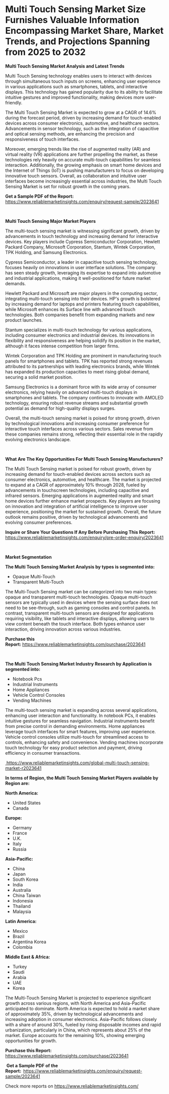 <p><h1>Multi Touch Sensing Market Size Furnishes Valuable Information Encompassing Market Share, Market Trends, and Projections Spanning from 2025 to 2032</h1></p><p><strong>Multi Touch Sensing Market Analysis and Latest Trends</strong></p>
<p><p>Multi Touch Sensing technology enables users to interact with devices through simultaneous touch inputs on screens, enhancing user experience in various applications such as smartphones, tablets, and interactive displays. This technology has gained popularity due to its ability to facilitate intuitive gestures and improved functionality, making devices more user-friendly.</p><p>The Multi Touch Sensing Market is expected to grow at a CAGR of 14.6% during the forecast period, driven by increasing demand for touch-enabled devices across consumer electronics, automotive, and healthcare sectors. Advancements in sensor technology, such as the integration of capacitive and optical sensing methods, are enhancing the precision and responsiveness of touch interfaces. </p><p>Moreover, emerging trends like the rise of augmented reality (AR) and virtual reality (VR) applications are further propelling the market, as these technologies rely heavily on accurate multi-touch capabilities for seamless interaction. Additionally, the growing emphasis on smart home devices and the Internet of Things (IoT) is pushing manufacturers to focus on developing innovative touch sensors. Overall, as collaboration and intuitive user interfaces become increasingly essential across industries, the Multi Touch Sensing Market is set for robust growth in the coming years.</p></p>
<p><strong>Get a Sample PDF of the Report:&nbsp;</strong> <a href="https://www.reliablemarketinsights.com/enquiry/request-sample/2023641?utm_campaign=3164&utm_medium=2&utm_source=Github&utm_content=ia&utm_term=06042025&utm_id=multi-touch-sensing">https://www.reliablemarketinsights.com/enquiry/request-sample/2023641</a></p>
<p>&nbsp;</p>
<p><strong>Multi Touch Sensing Major Market Players</strong></p>
<p><p>The multi-touch sensing market is witnessing significant growth, driven by advancements in touch technology and increasing demand for interactive devices. Key players include Cypress Semiconductor Corporation, Hewlett Packard Company, Microsoft Corporation, Stantum, Wintek Corporation, TPK Holding, and Samsung Electronics.</p><p>Cypress Semiconductor, a leader in capacitive touch sensing technology, focuses heavily on innovations in user interface solutions. The company has seen steady growth, leveraging its expertise to expand into automotive and industrial applications, making it well-positioned for future market demands.</p><p>Hewlett Packard and Microsoft are major players in the computing sector, integrating multi-touch sensing into their devices. HP's growth is bolstered by increasing demand for laptops and printers featuring touch capabilities, while Microsoft enhances its Surface line with advanced touch technologies. Both companies benefit from expanding markets and new product launches.</p><p>Stantum specializes in multi-touch technology for various applications, including consumer electronics and industrial devices. Its innovations in flexibility and responsiveness are helping solidify its position in the market, although it faces intense competition from larger firms.</p><p>Wintek Corporation and TPK Holding are prominent in manufacturing touch panels for smartphones and tablets. TPK has reported strong revenues attributed to its partnerships with leading electronics brands, while Wintek has expanded its production capacities to meet rising global demand, securing a solid market position.</p><p>Samsung Electronics is a dominant force with its wide array of consumer electronics, relying heavily on advanced multi-touch displays in smartphones and tablets. The company continues to innovate with AMOLED technology, ensuring robust revenue streams and substantial growth potential as demand for high-quality displays surges.</p><p>Overall, the multi-touch sensing market is poised for strong growth, driven by technological innovations and increasing consumer preference for interactive touch interfaces across various sectors. Sales revenue from these companies remains strong, reflecting their essential role in the rapidly evolving electronics landscape.</p></p>
<p>&nbsp;</p>
<p><strong>What Are The Key Opportunities For Multi Touch Sensing Manufacturers?</strong></p>
<p><p>The Multi Touch Sensing market is poised for robust growth, driven by increasing demand for touch-enabled devices across sectors such as consumer electronics, automotive, and healthcare. The market is projected to expand at a CAGR of approximately 10% through 2028, fueled by advancements in touchscreen technologies, including capacitive and infrared sensors. Emerging applications in augmented reality and smart home devices further enhance market prospects. Key players are focusing on innovation and integration of artificial intelligence to improve user experience, positioning the market for sustained growth. Overall, the future outlook remains positive, driven by technological advancements and evolving consumer preferences.</p></p>
<p><strong>Inquire or Share Your Questions If Any Before Purchasing This Report:</strong> <a href="https://www.reliablemarketinsights.com/enquiry/pre-order-enquiry/2023641?utm_campaign=3164&utm_medium=2&utm_source=Github&utm_content=ia&utm_term=06042025&utm_id=multi-touch-sensing">https://www.reliablemarketinsights.com/enquiry/pre-order-enquiry/2023641</a></p>
<p>&nbsp;</p>
<p><strong>Market Segmentation</strong></p>
<p><strong>The Multi Touch Sensing Market Analysis by types is segmented into:</strong></p>
<p><ul><li>Opaque Multi-Touch</li><li>Transparent Multi-Touch</li></ul></p>
<p><p>The Multi-Touch Sensing market can be categorized into two main types: opaque and transparent multi-touch technologies. Opaque multi-touch sensors are typically used in devices where the sensing surface does not need to be see-through, such as gaming consoles and control panels. In contrast, transparent multi-touch sensors are designed for applications requiring visibility, like tablets and interactive displays, allowing users to view content beneath the touch interface. Both types enhance user interaction, driving innovation across various industries.</p></p>
<p><strong>Purchase this Report:&nbsp;</strong><a href="https://www.reliablemarketinsights.com/purchase/2023641?utm_campaign=3164&utm_medium=2&utm_source=Github&utm_content=ia&utm_term=06042025&utm_id=multi-touch-sensing">https://www.reliablemarketinsights.com/purchase/2023641</a></p>
<p>&nbsp;</p>
<p><strong>The Multi Touch Sensing Market Industry Research by Application is segmented into:</strong></p>
<p><ul><li>Notebook Pcs</li><li>Industrial Instruments</li><li>Home Appliances</li><li>Vehicle Control Consoles</li><li>Vending Machines</li></ul></p>
<p><p>The multi-touch sensing market is expanding across several applications, enhancing user interaction and functionality. In notebook PCs, it enables intuitive gestures for seamless navigation. Industrial instruments benefit from precise control in demanding environments. Home appliances leverage touch interfaces for smart features, improving user experience. Vehicle control consoles utilize multi-touch for streamlined access to controls, enhancing safety and convenience. Vending machines incorporate touch technology for easy product selection and payment, driving efficiency in consumer transactions.</p></p>
<p><a href="https://www.reliablemarketinsights.com/global-multi-touch-sensing-market-r2023641?utm_campaign=3164&utm_medium=2&utm_source=Github&utm_content=ia&utm_term=06042025&utm_id=multi-touch-sensing">&nbsp;https://www.reliablemarketinsights.com/global-multi-touch-sensing-market-r2023641</a></p>
<p><strong>In terms of Region, the Multi Touch Sensing Market Players available by Region are:</strong></p>
<p>
    <p> <strong> North America: </strong>
        <ul>
            <li>United States</li>
            <li>Canada</li>
        </ul>
        </p> 
    <p> <strong> Europe: </strong>
        <ul>
            <li>Germany</li>
            <li>France</li>
            <li>U.K.</li>
            <li>Italy</li>
            <li>Russia</li>
        </ul>
        </p> 
    <p> <strong> Asia-Pacific: </strong>
        <ul>
            <li>China</li>
            <li>Japan</li>
            <li>South Korea</li>
            <li>India</li>
            <li>Australia</li>
            <li>China Taiwan</li>
            <li>Indonesia</li>
            <li>Thailand</li>
            <li>Malaysia</li>
        </ul>
        </p> 
    <p> <strong> Latin America: </strong>
        <ul>
            <li>Mexico</li>
            <li>Brazil</li>
            <li>Argentina Korea</li>
            <li>Colombia</li>
        </ul>
        </p> 
    <p> <strong> Middle East & Africa: </strong>
        <ul>
            <li>Turkey</li>
            <li>Saudi</li>
            <li>Arabia</li>
            <li>UAE</li>
            <li>Korea</li>
        </ul>
    </p>
    </p>
<p><p>The Multi-Touch Sensing Market is projected to experience significant growth across various regions, with North America and Asia-Pacific anticipated to dominate. North America is expected to hold a market share of approximately 35%, driven by technological advancements and increasing adoption in consumer electronics. Asia-Pacific follows closely with a share of around 30%, fueled by rising disposable incomes and rapid urbanization, particularly in China, which represents about 25% of the market. Europe accounts for the remaining 10%, showing emerging opportunities for growth.</p></p>
<p><strong>Purchase this Report: </strong><a href="https://www.reliablemarketinsights.com/purchase/2023641?utm_campaign=3164&utm_medium=2&utm_source=Github&utm_content=ia&utm_term=06042025&utm_id=multi-touch-sensing">https://www.reliablemarketinsights.com/purchase/2023641</a></p>
<p>&nbsp;<strong>Get a Sample PDF of the Report:&nbsp;&nbsp;</strong><a href="https://www.reliablemarketinsights.com/enquiry/request-sample/2023641?utm_campaign=3164&utm_medium=2&utm_source=Github&utm_content=ia&utm_term=06042025&utm_id=multi-touch-sensing">https://www.reliablemarketinsights.com/enquiry/request-sample/2023641</a></p>
<p><strong></strong></p>
<p>Check more reports on <a href="https://www.reliablemarketinsights.com/?utm_campaign=3164&utm_medium=2&utm_source=Github&utm_content=ia&utm_term=06042025&utm_id=multi-touch-sensing">https://www.reliablemarketinsights.com/</a></p>